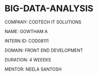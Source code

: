 # BIG-DATA-ANALYSIS


COMPANY: CODTECH IT SOLUTIONS

NAME: GOWTHAM A

INTERN ID: COD08111

DOMAIN: FRONT END DEVELOPMENT

DURATION: 4 WEEEKS

MENTOR: NEELA SANTOSH
